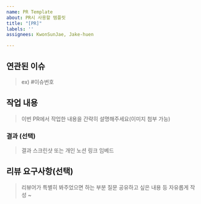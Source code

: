 ```yaml
---
name: PR Template
about: PR시 사용할 템플릿
title: "[PR]"
labels: ''
assignees: KwonSunJae, Jake-huen

---
```


## 연관된 이슈

> ex) #이슈번호

## 작업 내용

> 이번 PR에서 작업한 내용을 간략히 설명해주세요(이미지 첨부 가능)

### 결과 (선택)

> 결과 스크린샷 또는 개인 노션 링크 임베드

## 리뷰 요구사항(선택)

> 리뷰어가 특별히 봐주었으면 하는 부분
> 질문
> 공유하고 싶은 내용 등 자유롭게 작성 ~
